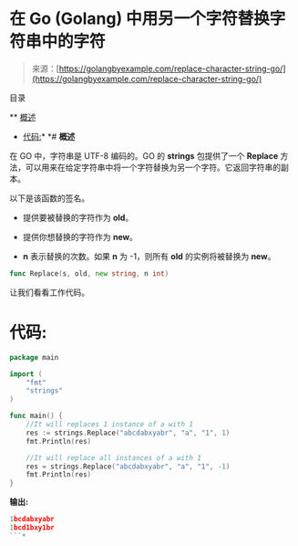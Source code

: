 <!--yml

类别: 未分类

日期: 2024-10-13 06:13:06

-->

# 在 Go (Golang) 中用另一个字符替换字符串中的字符

> 来源：[https://golangbyexample.com/replace-character-string-go/](https://golangbyexample.com/replace-character-string-go/)

目录

**   [概述](#Overview "Overview")

+   [代码:](#Code "Code:")*  *# **概述**

在 GO 中，字符串是 UTF-8 编码的。GO 的 **strings** 包提供了一个 **Replace** 方法，可以用来在给定字符串中将一个字符替换为另一个字符。它返回字符串的副本。

以下是该函数的签名。

+   提供要被替换的字符作为 **old**。

+   提供你想替换的字符作为 **new**。

+   **n** 表示替换的次数。如果 **n** 为 -1，则所有 **old** 的实例将被替换为 **new**。

```go
func Replace(s, old, new string, n int)
```

让我们看看工作代码。

# **代码:**

```go
package main

import (
    "fmt"
    "strings"
)

func main() {
    //It will replaces 1 instance of a with 1
    res := strings.Replace("abcdabxyabr", "a", "1", 1)
    fmt.Println(res)

    //It will replace all instances of a with 1
    res = strings.Replace("abcdabxyabr", "a", "1", -1)
    fmt.Println(res)
}
```

**输出:**

```go
1bcdabxyabr
1bcd1bxy1br
```*
